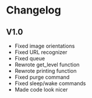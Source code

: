 # Changelog

## V1.0
- Fixed image orientations
- Fixed URL recognizer
- Fixed queue
- Rewrote get_level function
- Rewrote printing function
- Fixed purge command
- Fixed sleep/wake commands
- Made code look nicer
